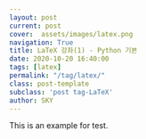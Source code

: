 ```yaml
---
layout: post
current: post
cover:  assets/images/latex.png
navigation: True
title: LaTeX 강좌(1) - Python 기본 
date: 2020-10-20 16:40:00
tags: [latex]
permalink: "/tag/latex/"
class: post-template
subclass: 'post tag-LaTeX'
author: SKY
---
```


This is an example for test.